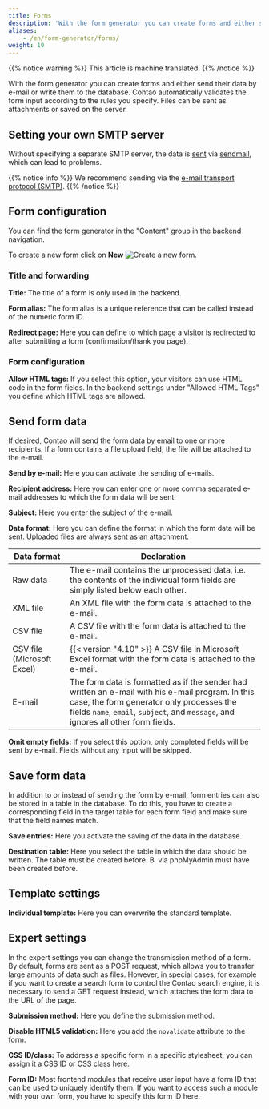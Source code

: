 ```yaml
---
title: Forms
description: 'With the form generator you can create forms and either send their data by e-mail or write them into the database.'
aliases:
    - /en/form-generator/forms/
weight: 10
---
```


{{% notice warning %}}
This article is machine translated.
{{% /notice %}}

With the form generator you can create forms and either send their data by e-mail or write them to the database. Contao automatically validates the form input according to the rules you specify. Files can be sent as attachments or saved on the server.

## Setting your own SMTP server

Without specifying a separate SMTP server, the data is [sent](https://de.wikipedia.org/wiki/Sendmail) via [sendmail](https://de.wikipedia.org/wiki/Sendmail), which can lead to problems.

{{% notice info %}}
We recommend sending via the [e-mail transport protocol (SMTP)](../../system/einstellungen/#smtp-versand).
{{% /notice %}}

## Form configuration

You can find the form generator in the "Content" group in the backend navigation.

To create a new form click on **New** ![Create a new form](/de/icons/new.svg?classes=icon).

### Title and forwarding

**Title:** The title of a form is only used in the backend.

**Form alias:** The form alias is a unique reference that can be called instead of the numeric form ID.

**Redirect page:** Here you can define to which page a visitor is redirected to after submitting a form (confirmation/thank you page).

### Form configuration

**Allow HTML tags:** If you select this option, your visitors can use HTML code in the form fields. In the backend settings under "Allowed HTML Tags" you define which HTML tags are allowed.

## Send form data

If desired, Contao will send the form data by email to one or more recipients. If a form contains a file upload field, the file will be attached to the e-mail.

**Send by e-mail:** Here you can activate the sending of e-mails.

**Recipient address:** Here you can enter one or more comma separated e-mail addresses to which the form data will be sent.

**Subject:** Here you enter the subject of the e-mail.

**Data format:** Here you can define the format in which the form data will be sent. Uploaded files are always sent as an attachment.

| Data format | Declaration |
| ----------- | ----------- |
| Raw data | The e-mail contains the unprocessed data, i.e. the contents of the individual form fields are simply listed below each other. |
| XML file | An XML file with the form data is attached to the e-mail. |
| CSV file | A CSV file with the form data is attached to the e-mail. |
| CSV file (Microsoft Excel) | {{< version "4.10" >}} A CSV file in Microsoft Excel format with the form data is attached to the e-mail. |
| E-mail | The form data is formatted as if the sender had written an e-mail with his e-mail program. In this case, the form generator only processes the fields `name`, `email`, `subject`, and `message`, and ignores all other form fields. |

**Omit empty fields:** If you select this option, only completed fields will be sent by e-mail. Fields without any input will be skipped.

## Save form data

In addition to or instead of sending the form by e-mail, form entries can also be stored in a table in the database. To do this, you have to create a corresponding field in the target table for each form field and make sure that the field names match.

**Save entries:** Here you activate the saving of the data in the database.

**Destination table:** Here you select the table in which the data should be written. The table must be created before. B. via phpMyAdmin must have been created before.

## Template settings

**Individual template:** Here you can overwrite the standard template.

## Expert settings

In the expert settings you can change the transmission method of a form. By default, forms are sent as a POST request, which allows you to transfer large amounts of data such as files. However, in special cases, for example if you want to create a search form to control the Contao search engine, it is necessary to send a GET request instead, which attaches the form data to the URL of the page.

**Submission method:** Here you define the submission method.

**Disable HTML5 validation:** Here you add the `novalidate` attribute to the form.

**CSS ID/class:** To address a specific form in a specific stylesheet, you can assign it a CSS ID or CSS class here.

**Form ID:** Most frontend modules that receive user input have a form ID that can be used to uniquely identify them. If you want to access such a module with your own form, you have to specify this form ID here.
